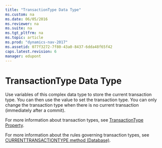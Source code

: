```yaml
---
title: "TransactionType Data Type"
ms.custom: na
ms.date: 06/05/2016
ms.reviewer: na
ms.suite: na
ms.tgt_pltfrm: na
ms.topic: article
ms.prod: "dynamics-nav-2017"
ms.assetid: 077f3272-7f80-43a0-8437-6dda48f65f42
caps.latest.revision: 6
manager: edupont
---
```

# TransactionType Data Type
Use variables of this complex data type to store the current transaction type. You can then use the value to set the transaction type. You can only change the transaction type when there is no current transaction \(immediately after a commit\).  
  
 For more information about transaction types, see [TransactionType Property](TransactionType-Property.md).  
  
 For more information about the rules governing transaction types, see [CURRENTTRANSACTIONTYPE method \(Database\)](../methods/devenv-CURRENTTRANSACTIONTYPE-method-Database.md).
